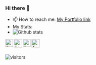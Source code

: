 ### Hi there 👋

<!--
**singhteekam/singhteekam** is a ✨ _special_ ✨ repository because its `README.md` (this file) appears on your GitHub profile.

Here are some ideas to get you started:

- 🔭 I’m currently working on ...
- 🌱 I’m currently learning ...
- 👯 I’m looking to collaborate on ...
- 🤔 I’m looking for help with ...
- 💬 Ask me about ...
- 📫 How to reach me: ...
- 😄 Pronouns: ...
- ⚡ Fun fact: ...
-->
 - 📫 How to reach me: [My Portfolio link](http://www.singhteekam.in/)
 - My Stats: 
 - ![Github stats](https://github-readme-stats.vercel.app/api?username=singhteekam&show_icons=true&hide_border=true)
<!--  - ![Github Stats](https://github-readme-stats.vercel.app/api?username=singhteekam&show_icons=true&title_color=fff&icon_color=79ff97&text_color=9f9f9f&bg_color=151515)   -->

<!-- [![](https://img.shields.io/badge/Gmail-teekams10999@gmail.com-red)](mailto:teekams10999@gmail.com)
[![](https://img.shields.io/badge/HackerRank-singh_teekam-brightgreen)](https://www.hackerrank.com/singh_teekam) -->

<a href="https://in.linkedin.com/in/teekam-singh-26476a185">
    <img align="left" alt="Teekam Singh | Linkedin" width="24px" src="https://github.com/TheDudeThatCode/TheDudeThatCode/blob/master/Assets/Linkedin.svg" />
  </a>
  <a href="https://twitter.com/">
    <img align="left" alt="Teekam Singh | Twitter" width="26px" src="https://github.com/TheDudeThatCode/TheDudeThatCode/blob/master/Assets/Twitter.svg" />
  </a>
  <a href="https://www.instagram.com/singh__teekam/">
    <img align="left" alt="Teekam Singh | Instagram" width="24px" src="https://github.com/TheDudeThatCode/TheDudeThatCode/blob/master/Assets/Instagram.svg" />
  </a>
  <a href="mailto:teekams10999@gmail.com">
    <img align="left" alt="Teekam Singh | Gmail" width="26px" src="https://github.com/TheDudeThatCode/TheDudeThatCode/blob/master/Assets/Gmail.svg" />
  </a>
  <br><br>

![visitors](https://visitor-badge.glitch.me/badge?page_id=singhteekam.singhteekam)

<!-- <img src="https://bingimages.herokuapp.com/unsplash1" width="800" height="400"> -->
